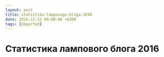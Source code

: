 ```yaml
---
layout: post
title: statistika-lampovogo-bloga-2016
date: 2016-12-12 00:00:00 +0300
tags: [Imported]
---
```

# Статистика лампового блога 2016

